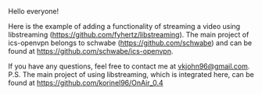 Hello everyone!

Here is the example of adding a functionality of streaming a video using libstreaming (https://github.com/fyhertz/libstreaming).
The main project of ics-openvpn belongs to schwabe (https://github.com/schwabe) and can be found at https://github.com/schwabe/ics-openvpn.

If you have any questions, feel free to contact me at vkjohn96@gmail.com.
P.S. The main project of using libstreaming, which is integrated here, can be found at https://github.com/korinel96/OnAir_0.4

